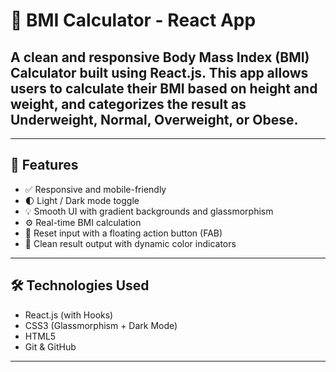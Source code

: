 # 🧮 BMI Calculator - React App

A clean and responsive Body Mass Index (BMI) Calculator built using **React.js**. This app allows users to calculate their BMI based on height and weight, and categorizes the result as Underweight, Normal, Overweight, or Obese.
---
---

## 🚀 Features

- ✅ Responsive and mobile-friendly
- 🌓 Light / Dark mode toggle
- 💡 Smooth UI with gradient backgrounds and glassmorphism
- ⚙️ Real-time BMI calculation
- 🔁 Reset input with a floating action button (FAB)
- 🎯 Clean result output with dynamic color indicators

---

## 🛠️ Technologies Used

- React.js (with Hooks)
- CSS3 (Glassmorphism + Dark Mode)
- HTML5
- Git & GitHub

---



